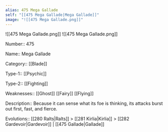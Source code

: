 ```yaml
---
alias: 475 Mega Gallade
self: "[[475 Mega Gallade|Mega Gallade]]"
image: "![[475 Mega Gallade.png]]"
---
```


![[475 Mega Gallade.png]]
![[475 Mega Gallade.png]]

Number:: 475

Name:: Mega Gallade

Category:: [[Blade]]

Type-1:: [[Psychic]]

Type-2:: [[Fighting]]

Weaknesses:: [[Ghost]] [[Fairy]] [[Flying]]

Description:: Because it can sense what its foe is thinking, its attacks burst out first, fast, and fierce.

Evolutions:: [[280 Ralts|Ralts]] > [[281 Kirlia|Kirlia]] > [[282 Gardevoir|Gardevoir]] | [[475 Gallade|Gallade]]